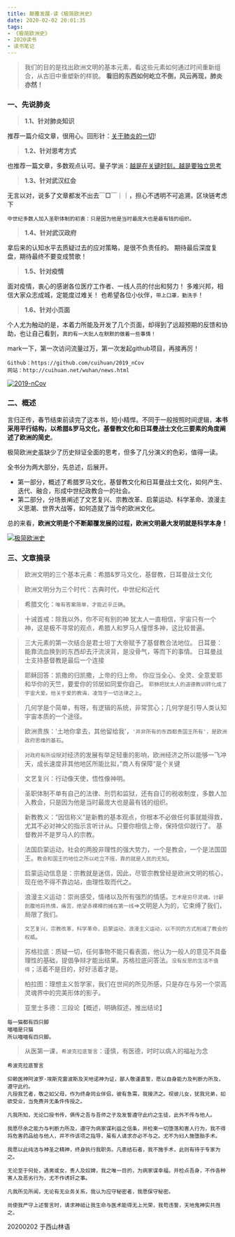 ```yaml
---
title: 颠覆发展-读《极简欧洲史》
date: 2020-02-02 20:01:35
tags: 
- 《极简欧洲史》
- 2020读书
- 读书笔记
---
```

> 我们的目的是找出欧洲文明的基本元素，看这些元素如何通过时间重新组合，从古旧中重塑新的样貌。
> **看旧的东西如何屹立不倒，风云再现，肺炎亦然！**

### 一、先说肺炎
> **1.1、针对肺炎知识**

推荐一篇介绍文章，很用心。回形针：[关于肺炎的一切](https://mp.weixin.qq.com/s/fnu8urcvf3qrq6WDIIJWZg)!

> **1.2、针对思考方式**

也推荐一篇文章，多数观点认可。量子学派：[越是在关键时刻，越是要独立思考](https://mp.weixin.qq.com/s/6LE8bjAVPBkmLau8RbKhYQ)


> **1.3、针对武汉红会**

无言以对，说多了文章都发不出去￣□￣｜｜，担心不透明不可追溯，区块链考虑下
```
中世纪多数人加入圣职体制的初衷：只是因为他是当时最庞大也是最有钱的组织。
```

> **1.4、针对武汉政府**

拿后来的认知水平去质疑过去的应对策略，是很不负责任的。
期待最后深度复盘，期待最终不要变成赞歌！


> **1.5、针对疫情**

面对疫情，衷心的感谢各位医疗工作者、一线人员的付出和努力！
多难兴邦，相信大家众志成城，定能度过难关！
也希望各位小伙伴，`带上口罩，勤洗手`！

> **1.6、针对小页面**

个人尤为触动的是，本着力所能及开发了几个页面，却得到了远超预期的反馈和协助，也让自己看到，`真的有一大批人在默默的做着一些事情！`


mark一下，第一次访问流量过万，第一次发起github项目，再接再厉！
```
Github：https://github.com/cuihuan/2019_nCov 
网站：http://cuihuan.net/wuhan/news.html
```
[![2019-nCov](http://cuihuan.net/wp_content/new/book/2019_nCov.png)](http://cuihuan.net/wp_content/new/book/2019_nCov.png)


### 二、概述
言归正传，春节结束前读完了这本书，短小精悍。不同于一般按照时间逻辑，**本书采用平行结构，以希腊&罗马文化，基督教文化和日耳曼战士文化三要素的角度阐述了欧洲的简史**。

极简欧洲史虽缺少了历史辩证全面的思考，但多了几分演义的色彩，值得一读。

全书分为两大部分，先总述，后展开。
- 第一部分，概述了希腊罗马文化，基督教文化和日耳曼战士文化，如何产生、迭代、融合，形成中世纪政教合一的社会。
- 第二部分，分场景阐述了文艺复兴、宗教改革、启蒙运动、科学革命、浪漫主义思潮、世界大战等，如何造就了当今的欧洲文化。

总的来看，**欧洲文明是个不断颠覆发展的过程，欧洲文明最大发明就是科学本身！**

[![极简欧洲史](http://cuihuan.net/wp_content/new/book/jijianouzhoushi.jpeg)](http://cuihuan.net/wp_content/new/book/jijianouzhoushi.jpeg)

### 三、文章摘录

> 欧洲文明的三个基本元素：希腊&罗马文化，基督教，日耳曼战士文化

> 欧洲文明分为三个时代：古典时代，中世纪和近代

> 希腊文化：`唯有答案简单，才能近乎正确`。


> 十诫首戒：除我以外，你不可有别的神
> 犹太人一直相信，宇宙只有一个神，这是极不寻常的观点，希腊人和罗马人憧憬多神，这比较普遍。

> 三大元素的第一次结合是君士坦丁大帝赋予了基督教合法地位。
> 日耳曼：能靠流血换到的东西却去汗流浃背，是没骨气，等而下的事情。
> 日耳曼战士支持基督教是最后一个连接

> 耶稣回答：凯撒的归凯撒，上帝的归上帝。
> 你应当全心、全灵、全意爱耶和华你的天竺，要爱你的邻居如同爱你自己。
> `耶稣把犹太人的道德教训转化成了宇宙大爱。他关于爱的教诲，凌驾于一切法律之上`。
 
> 几何学是个简单，有呀，有逻辑的系统，非常赏心；几何学是引导人类认知宇宙本质的一个途径。


> 欧洲贵族：'土地你拿去，其他留给我'，`'并非所有的东西都贵国王所有'，是欧洲政府思维的基石`。

> `对政府有所设限`对经济的发展有举足轻重的影响，欧洲经济之所以能够一飞冲天，成长速度非其他地区所能比拟，”商人有保障“是个关键

> 文艺复兴：行动像天使，悟性像神明。

> 圣职体制不单有自己的法律、刑罚和监狱，还有自订的税收制度，多数人加入教会，只是因为他是当时最庞大也是最有钱的组织。

> 新教教义：”因信称义“是新教的基本观点，你根本不必做任何事就能得救，尤其不必对神父的指示言听计从。只要你相信上帝，保持信仰就行了。
基督教并不是罗马人的宗教。

> 法国启蒙运动，社会的两股非理性的强大势力，一个是教会，一个是法国国王。`教会和国王的地位之所以屹立不摇，靠的就是人民的无知`。

> 启蒙运动信息是：宗教就是迷信，因此，尽管宗教曾经是欧洲文明的核心，现在他不得不靠边站，由理性取而代之。

> 浪漫主义运动：崇尚感受，情绪以及所有强烈的情感。`艺术是穷尽灵魂，讨薪剖腹地将热情，痛苦，绝望赤裸裸的摊在第一线`=>文明是人为的，它束缚了我们，局限了我们。

> `文艺复兴，宗教改革，科学革命，启蒙运动，浪漫主义运动，以不同的方式削减了教会的权威`。

> 苏格拉底：质疑一切，任何事物不能只看表面，他认为一般人的意见不具备理性的基础，提倡争辩才能出结果。苏格拉底问答法。`没有反思的生活不值得`；活着不是目的，好好活着才是。

> 柏拉图：理想主义哲学家，我们在世间的所见所感，只是存在与另一个崇高灵魂界中的完美形体的影子。

> 亚里士多德：三段论【概述，明确叙述，推出结论】
```
每一猫都有四只脚
喵喵是只猫
所以喵喵有四只脚。
```

> 从医第一课，`希波克拉底誓言`：谨慎，有医德，时时以病人的福祉为念
```
希波克拉底誓言

仰赖医神阿波罗·埃斯克雷波斯及天地诺神为证，鄙人敬谨直誓，愿以自身能力及判断力所及，遵守此约。
凡授我艺者，敬之如父母，作为终身同业伴侣，彼有急需，我接济之。视彼儿女，犹我兄弟，如欲受业，当免费并无条件传授之。

凡我所知，无论口授书传，俱传之吾与吾师之子及发誓遵守此约之生徒，此外不传与他人。 

我愿尽余之能力与判断力所及，遵守为病家谋利益之信条，并检柬一切堕落和害人行为，我不得将危害药品给与他人，并不作该项之指导，虽有人请求亦必不与之。尤不为妇人施堕胎手术。

我愿以此纯洁与神圣之精神，终身执行我职务。凡患结石者，我不施手术，此则有待于专家为之。 

无论至于何处，遇男或女，贵人及奴婢，我之唯一目的，为病家谋幸福，并检点吾身，不作各种害人及恶劣行为，尤不作诱奸之事。

凡我所见所闻，无论有无业务关系，我认为应守秘密者，我愿保守秘密。

尚使我严守上述誓言时，请求神祗让我生命与医术能得无上光荣，我苟违誓，天地鬼神实共亟之。
```

20200202 于西山林语
